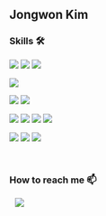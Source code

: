 <!-- [![Hits](https://hits.seeyoufarm.com/api/count/incr/badge.svg?url=https%3A%2F%2Fgithub.com%2Fjonnygim&count_bg=%233DC8C7&title_bg=%23555555&icon=github.svg&icon_color=%23E7E7E7&title=Github&edge_flat=false)](https://hits.seeyoufarm.com) -->

## Jongwon Kim


<!--
```
Hi, I'm Jongwon👋  I'm back-end developer 🧑🏻‍💻

🌱 I’m currently learning ✨Back-end stack✨
```
</br>


**jonnygim/jonnygim** is a ✨ _special_ ✨ repository because its `README.md` (this file) appears on your GitHub profile.

Here are some ideas to get you started:

- 🔭 I’m currently working on ...
- 🌱 I’m currently learning ...
- 👯 I’m looking to collaborate on ...
- 🤔 I’m looking for help with ...
- 💬 Ask me about ...
- 📫 How to reach me: ...
- 😄 Pronouns: ...
- ⚡ Fun fact: ...📫 How to reach me: ...
-->


### Skills 🛠️

<img  src="https://img.shields.io/badge/Java-007396?style=flat&logo=Openjdk&logoColor=white">  <img  src="https://img.shields.io/badge/Python-3776AB?style=flat&logo=Python&logoColor=white"> <img  src="https://img.shields.io/badge/Node.js-339933?style=flat&logo=node.js&logoColor=white">

<img  src="https://img.shields.io/badge/Spring-6DB33F?style=flat&logo=spring&logoColor=white"> 

<img  src="https://img.shields.io/badge/Mysql-4479A1?style=flat&logo=mysql&logoColor=white"> <img  src="https://img.shields.io/badge/PostgreSQL-003545?style=flat&logo=postgresql&logoColor=white"> 

<img src="https://img.shields.io/badge/linux-FCC624?style=flat&logo=linux&logoColor=black"> <img src="https://img.shields.io/badge/Docker-2496ED?style=flat&logo=Docker&logoColor=white"> <img src="https://img.shields.io/badge/AWS EC2-232F3E?style=flat&logo=amazon aws&logoColor=white"> <img  src="https://img.shields.io/badge/Oracle Cloud-F80000?style=flat&logo=oracle&logoColor=white"> 

<img src="https://img.shields.io/badge/React-20232A?style=flat&logo=react&logoColor=61DAFB"> <img  src="https://img.shields.io/badge/Javascript-F7DF1E?style=flat&logo=javascript&logoColor=black"> <img  src="https://img.shields.io/badge/Android-3DDC84?style=flat&logo=android&logoColor=white">    


</br>

### How to reach me 📫
<a href="mailto:jonnygim.dev@gmail.com">
 <img src="https://img.shields.io/badge/Gmail-d14836?style=flat square&logo=Gmail&logoColor=white&link=mailto:jonnygim.dev@gmail.com" style="height : auto; margin-left : 10px; margin-right : 10px;"/>
</a>
